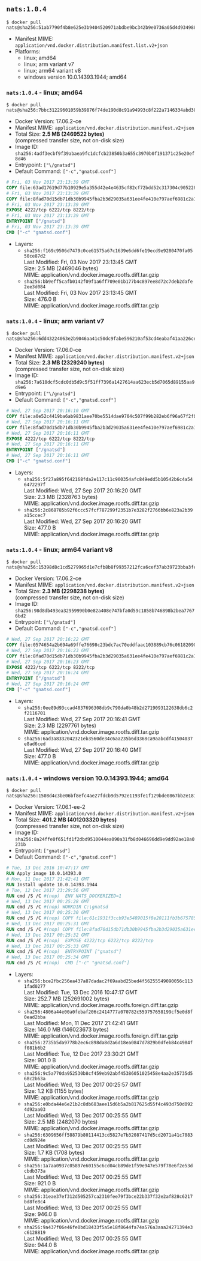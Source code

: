 ## `nats:1.0.4`

```console
$ docker pull nats@sha256:51ab7790f4b8e625e3b9404520971abdbe9bc342b9e0736a05d4d934988727f7
```

-	Manifest MIME: `application/vnd.docker.distribution.manifest.list.v2+json`
-	Platforms:
	-	linux; amd64
	-	linux; arm variant v7
	-	linux; arm64 variant v8
	-	windows version 10.0.14393.1944; amd64

### `nats:1.0.4` - linux; amd64

```console
$ docker pull nats@sha256:7bbc31229601059b39876f74de190d8c91a94993c8f222a7146334abd3857c84
```

-	Docker Version: 17.06.2-ce
-	Manifest MIME: `application/vnd.docker.distribution.manifest.v2+json`
-	Total Size: **2.5 MB (2469522 bytes)**  
	(compressed transfer size, not on-disk size)
-	Image ID: `sha256:4adf3ecbf9f39abaea9fc1dcfcb23850b3a655c3970b0f191371c25e20ef8d46`
-	Entrypoint: `["\/gnatsd"]`
-	Default Command: `["-c","gnatsd.conf"]`

```dockerfile
# Fri, 03 Nov 2017 23:13:39 GMT
COPY file:63ad17619d77b10929e5a355d42e4e4635cf82cf72bdd52c317304c905228e98 in /gnatsd 
# Fri, 03 Nov 2017 23:13:39 GMT
COPY file:8fad70d15db71db30b9945fba2b3d29035a631ee4fe410e797aef6981c2a1879 in gnatsd.conf 
# Fri, 03 Nov 2017 23:13:39 GMT
EXPOSE 4222/tcp 6222/tcp 8222/tcp
# Fri, 03 Nov 2017 23:13:39 GMT
ENTRYPOINT ["/gnatsd"]
# Fri, 03 Nov 2017 23:13:39 GMT
CMD ["-c" "gnatsd.conf"]
```

-	Layers:
	-	`sha256:f169c9506d7479c0ce61575a67c1639e6dd6fe19ecd9e9280470fa0550ce87d2`  
		Last Modified: Fri, 03 Nov 2017 23:13:45 GMT  
		Size: 2.5 MB (2469046 bytes)  
		MIME: application/vnd.docker.image.rootfs.diff.tar.gzip
	-	`sha256:bb9eff5cafb0142f09f1a6ff709e01b177b4c897ee8d72c7deb2dafe2ee3d084`  
		Last Modified: Fri, 03 Nov 2017 23:13:45 GMT  
		Size: 476.0 B  
		MIME: application/vnd.docker.image.rootfs.diff.tar.gzip

### `nats:1.0.4` - linux; arm variant v7

```console
$ docker pull nats@sha256:6dd43224063e2b9046aa41c50dc9fabe596210af53cd4eabaf41aa226ce9fd11
```

-	Docker Version: 17.06.0-ce
-	Manifest MIME: `application/vnd.docker.distribution.manifest.v2+json`
-	Total Size: **2.3 MB (2329240 bytes)**  
	(compressed transfer size, not on-disk size)
-	Image ID: `sha256:7a610dcf5cdc0db5d9c5f51ff7396a1427614aa623ecb5d7065d89155aa9d9e6`
-	Entrypoint: `["\/gnatsd"]`
-	Default Command: `["-c","gnatsd.conf"]`

```dockerfile
# Wed, 27 Sep 2017 20:16:10 GMT
COPY file:a0e52c4419ba6ab9831aee70be5514dae9704c507f99b282eb6f96a67f2fb0c9 in /gnatsd 
# Wed, 27 Sep 2017 20:16:11 GMT
COPY file:8fad70d15db71db30b9945fba2b3d29035a631ee4fe410e797aef6981c2a1879 in gnatsd.conf 
# Wed, 27 Sep 2017 20:16:11 GMT
EXPOSE 4222/tcp 6222/tcp 8222/tcp
# Wed, 27 Sep 2017 20:16:11 GMT
ENTRYPOINT ["/gnatsd"]
# Wed, 27 Sep 2017 20:16:11 GMT
CMD ["-c" "gnatsd.conf"]
```

-	Layers:
	-	`sha256:5f27a895f642168fda2e117c11c900354afc849edd5b10542b6c4a546472297f`  
		Last Modified: Wed, 27 Sep 2017 20:16:20 GMT  
		Size: 2.3 MB (2328763 bytes)  
		MIME: application/vnd.docker.image.rootfs.diff.tar.gzip
	-	`sha256:2c868785b92f6ccc57fcf787299f2351b7e3282f2766bb6e823a2b39a15ccec7`  
		Last Modified: Wed, 27 Sep 2017 20:16:20 GMT  
		Size: 477.0 B  
		MIME: application/vnd.docker.image.rootfs.diff.tar.gzip

### `nats:1.0.4` - linux; arm64 variant v8

```console
$ docker pull nats@sha256:15398d8c1cd5279965d1e7cfb8b8f99357212fca6cef37ab39723bba3fefe8b8
```

-	Docker Version: 17.06.2-ce
-	Manifest MIME: `application/vnd.docker.distribution.manifest.v2+json`
-	Total Size: **2.3 MB (2298238 bytes)**  
	(compressed transfer size, not on-disk size)
-	Image ID: `sha256:98d8db493ea32959990b0e82a408e747bfa0d59c1858b746898b2bea77676bd2`
-	Entrypoint: `["\/gnatsd"]`
-	Default Command: `["-c","gnatsd.conf"]`

```dockerfile
# Wed, 27 Sep 2017 20:16:22 GMT
COPY file:0574654a2b694a69ffe76698c23bdc7ac70eddfaac103889cb76c06182090230 in /gnatsd 
# Wed, 27 Sep 2017 20:16:23 GMT
COPY file:8fad70d15db71db30b9945fba2b3d29035a631ee4fe410e797aef6981c2a1879 in gnatsd.conf 
# Wed, 27 Sep 2017 20:16:23 GMT
EXPOSE 4222/tcp 6222/tcp 8222/tcp
# Wed, 27 Sep 2017 20:16:24 GMT
ENTRYPOINT ["/gnatsd"]
# Wed, 27 Sep 2017 20:16:24 GMT
CMD ["-c" "gnatsd.conf"]
```

-	Layers:
	-	`sha256:0ee89d93ccad4837696308db9c798da0b48b2d2719093122638db6c2f2116701`  
		Last Modified: Wed, 27 Sep 2017 20:16:41 GMT  
		Size: 2.3 MB (2297761 bytes)  
		MIME: application/vnd.docker.image.rootfs.diff.tar.gzip
	-	`sha256:6ad3a8332042321eb3560de34c6aa235b6d3368ca9aabcdf41504037e8ad6ced`  
		Last Modified: Wed, 27 Sep 2017 20:16:40 GMT  
		Size: 477.0 B  
		MIME: application/vnd.docker.image.rootfs.diff.tar.gzip

### `nats:1.0.4` - windows version 10.0.14393.1944; amd64

```console
$ docker pull nats@sha256:1508d4c3be06bf8efc4ae27fdcb9d5792e1193fe1f129bde0867bb2e1813717a
```

-	Docker Version: 17.06.1-ee-2
-	Manifest MIME: `application/vnd.docker.distribution.manifest.v2+json`
-	Total Size: **401.2 MB (401203320 bytes)**  
	(compressed transfer size, not on-disk size)
-	Image ID: `sha256:8a24ffe0f651fd1f2dbd9510044ea090a31fb8d046696dd9e9dd92ae18a0231b`
-	Entrypoint: `["gnatsd"]`
-	Default Command: `["-c","gnatsd.conf"]`

```dockerfile
# Tue, 13 Dec 2016 10:47:17 GMT
RUN Apply image 10.0.14393.0
# Mon, 11 Dec 2017 21:42:41 GMT
RUN Install update 10.0.14393.1944
# Tue, 12 Dec 2017 23:29:56 GMT
RUN cmd /S /C #(nop)  ENV NATS_DOCKERIZED=1
# Wed, 13 Dec 2017 00:25:28 GMT
RUN cmd /S /C #(nop) WORKDIR C:\gnatsd
# Wed, 13 Dec 2017 00:25:30 GMT
RUN cmd /S /C #(nop) COPY file:61c1931f3ccb93e5489015f8e20111fb3b675785d0003458700c148a3daff2df in gnatsd.exe 
# Wed, 13 Dec 2017 00:25:31 GMT
RUN cmd /S /C #(nop) COPY file:8fad70d15db71db30b9945fba2b3d29035a631ee4fe410e797aef6981c2a1879 in gnatsd.conf 
# Wed, 13 Dec 2017 00:25:32 GMT
RUN cmd /S /C #(nop)  EXPOSE 4222/tcp 6222/tcp 8222/tcp
# Wed, 13 Dec 2017 00:25:33 GMT
RUN cmd /S /C #(nop)  ENTRYPOINT ["gnatsd"]
# Wed, 13 Dec 2017 00:25:34 GMT
RUN cmd /S /C #(nop)  CMD ["-c" "gnatsd.conf"]
```

-	Layers:
	-	`sha256:bce2fbc256ea437a87dadac2f69aabd25bed4f56255549090056c1131fad0277`  
		Last Modified: Tue, 13 Dec 2016 10:47:17 GMT  
		Size: 252.7 MB (252691002 bytes)  
		MIME: application/vnd.docker.image.rootfs.foreign.diff.tar.gzip
	-	`sha256:4806a44e00a0febaf206c2414777a070782c559757658199cf5e0d8f0ead2bba`  
		Last Modified: Mon, 11 Dec 2017 21:42:41 GMT  
		Size: 146.0 MB (146023673 bytes)  
		MIME: application/vnd.docker.image.rootfs.foreign.diff.tar.gzip
	-	`sha256:2735b5da9778b2ec6c898da8d2a6d18ea0847d7829b0dfeb84c4984ff081b6b2`  
		Last Modified: Tue, 12 Dec 2017 23:30:21 GMT  
		Size: 901.0 B  
		MIME: application/vnd.docker.image.rootfs.diff.tar.gzip
	-	`sha256:9c5a770da952530b8cf459eb92abf45386051025458e4aa2e35735d568c2b63a`  
		Last Modified: Wed, 13 Dec 2017 00:25:57 GMT  
		Size: 1.2 KB (1155 bytes)  
		MIME: application/vnd.docker.image.rootfs.diff.tar.gzip
	-	`sha256:e0bda44e6e21b2c8db683aee15d6b5a2b817625d55f4c493d750d0924d92aa03`  
		Last Modified: Wed, 13 Dec 2017 00:25:55 GMT  
		Size: 2.5 MB (2482070 bytes)  
		MIME: application/vnd.docker.image.rootfs.diff.tar.gzip
	-	`sha256:6309656ff58879b80114413cd5827e7b32087417d5cd2071a41c7083cd0d924e`  
		Last Modified: Wed, 13 Dec 2017 00:25:55 GMT  
		Size: 1.7 KB (1708 bytes)  
		MIME: application/vnd.docker.image.rootfs.diff.tar.gzip
	-	`sha256:1a7aa0937c05897e60155c6cd04cb89de1f59e947e579f78e6f2e53dcbdb373a`  
		Last Modified: Wed, 13 Dec 2017 00:25:55 GMT  
		Size: 921.0 B  
		MIME: application/vnd.docker.image.rootfs.diff.tar.gzip
	-	`sha256:31eae37ef312d505257ca2310fee79f3bce22b337f32e2af828c6217bd8fe8c4`  
		Last Modified: Wed, 13 Dec 2017 00:25:55 GMT  
		Size: 946.0 B  
		MIME: application/vnd.docker.image.rootfs.diff.tar.gzip
	-	`sha256:9a437f06e46fe0bd18433f5a5e18f8644fa74a576a3aaa24271394e3c6128819`  
		Last Modified: Wed, 13 Dec 2017 00:25:55 GMT  
		Size: 944.0 B  
		MIME: application/vnd.docker.image.rootfs.diff.tar.gzip
